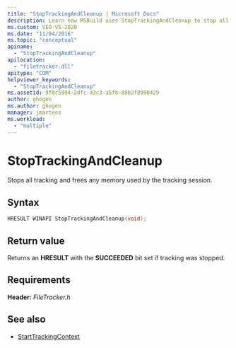 ```yaml
---
title: "StopTrackingAndCleanup | Microsoft Docs"
description: Learn how MSBuild uses StopTrackingAndCleanup to stop all tracking and free any memory used by the tracking session.
ms.custom: SEO-VS-2020
ms.date: "11/04/2016"
ms.topic: "conceptual"
apiname:
  - "StopTrackingAndCleanup"
apilocation:
  - "filetracker.dll"
apitype: "COM"
helpviewer_keywords:
  - "StopTrackingAndCleanup"
ms.assetid: 9f8c5994-2dfc-43c3-a5fb-89b2f8990429
author: ghogen
ms.author: ghogen
manager: jmartens
ms.workload:
  - "multiple"
---
```

# StopTrackingAndCleanup

Stops all tracking and frees any memory used by the tracking session.

## Syntax

```cpp
HRESULT WINAPI StopTrackingAndCleanup(void);
```

## Return value

 Returns an **HRESULT** with the **SUCCEEDED** bit set if tracking was stopped.

## Requirements

 **Header:** *FileTracker.h*

## See also

- [StartTrackingContext](../msbuild/starttrackingcontext.md)